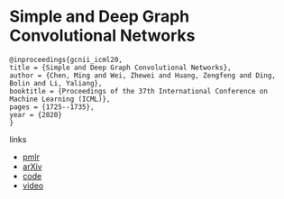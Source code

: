 # Simple and Deep Graph Convolutional Networks

```
@inproceedings{gcnii_icml20,
title = {Simple and Deep Graph Convolutional Networks},
author = {Chen, Ming and Wei, Zhewei and Huang, Zengfeng and Ding, Bolin and Li, Yaliang},
booktitle = {Proceedings of the 37th International Conference on Machine Learning (ICML)},
pages = {1725--1735},
year = {2020}
}
```

links
- [pmlr](http://proceedings.mlr.press/v119/chen20v.html)
- [arXiv](https://arxiv.org/abs/2007.02133)
- [code](https://github.com/chennnM/GCNII)
- [video](https://slideslive.com/38927841)
